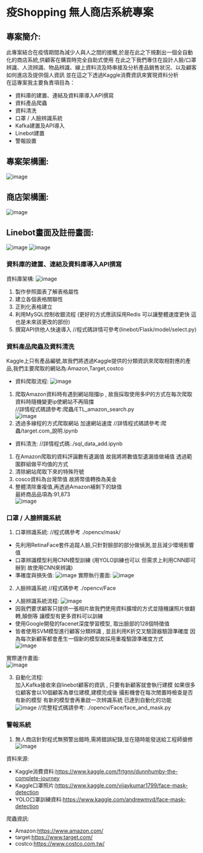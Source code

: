 # 疫Shopping 無人商店系統專案
## 專案簡介:
此專案結合在疫情期間為減少人與人之間的接觸,於是在此之下規劃出一個全自動化的商店系統,供顧客在購買時完全自助式使用
在此之下我們專住在設計人臉/口罩辨識、人流辨識、物品辨識、線上資料流及時串接及分析產品銷售狀況、以及顧客如何進店及提供個人資訊
並在這之下透過Kaggle消費資訊來實現資料分析  
在這專案我主要負責項目為：
* 資料庫的建置、連結及資料庫導入API撰寫
* 資料產品爬蟲
* 資料清洗
* 口罩 / 人臉辨識系統
* Kafka建置及API導入
* Linebot建置
* 警報設置
## 專案架構圖:
![image](https://user-images.githubusercontent.com/58453878/131308079-b1362717-b9fa-4b07-8079-4708ff74774d.png)
## 商店架構圖:
![image](https://user-images.githubusercontent.com/58453878/131315704-ffd4f701-bae8-4fa5-a56f-30a2b44b6e8b.png)
## Linebot畫面及註冊畫面:
![image](https://user-images.githubusercontent.com/58453878/131315642-7fe649e6-5289-474a-8408-c43356065ea6.png)
![image](https://user-images.githubusercontent.com/58453878/131315650-df6ed21d-2120-4ede-afe0-9cec44d891bf.png)
### 資料庫的建置、連結及資料庫導入API撰寫
資料庫架構:
![image](https://user-images.githubusercontent.com/58453878/131316076-862a7d6b-0dd6-4197-9ace-52abae163fc1.png)
1. 製作參照圖表了解表格屬性
2. 建立各個表格關聯性
3. 正則化表格建立
4. 利用MySQL控制收銀流程 
(更好的方式應該採用Redis 可以讓整體速度更快 這也是未來該更改的部份)
5. 撰寫API供他人快速導入 //程式碼詳情可參考(linebot/Flask/model/select.py)
### 資料產品爬蟲及資料清洗
Kaggle上只有產品編號,故我們將透過Kaggle提供的分類資訊來爬取相對應的產品,我們主要爬取的網站為:Amazon,Target,costco
* 資料爬取流程:
![image](https://user-images.githubusercontent.com/58453878/131319704-d49a5931-4f65-4c7b-93f1-5ddc6850ffa4.png)
1. 爬取Amazon資料時有遇到網站阻擋ip , 故我採取使用多IP的方式在每次爬取資料時隨機變更ip使網站不再阻擋  
//詳情程式碼請參考:爬蟲/ETL_amazon_search.py  
![image](https://user-images.githubusercontent.com/58453878/131321875-24e1c872-b169-4763-84ac-6f85a9ab7c4c.png)
2. 透過多線程的方式爬取網站 加速網站速度 //詳情程式碼請參考:爬蟲/target.com_說明.ipynb
* 資料清洗: //詳情程式碼:./sql_data_add.ipynb
1. 在Amazon爬取的資料評論數有遺漏值 故我將將數值型遺漏值做補值 透過範圍群組做平均值的方式
2. 清除網站爬取下來的特殊符號
3. cosco資料為台灣幣值 故將幣值轉換為美金
4. 整體清除重複值,再透過Amazon補剩下的缺值  
最終商品品項為:91,873  
![image](https://user-images.githubusercontent.com/58453878/131321085-22489681-bb47-418e-a48a-5322f00147a8.png)
### 口罩 / 人臉辨識系統
1. 口罩辨識系統: //程式碼參考 ./opencv/mask/
* 先利用RetinaFace套件追蹤人臉,只針對臉部的部分做偵測,並且減少環境影響值
* 口罩辨識模型利用CNN模型訓練 (用YOLO訓練也可以 但需求上利用CNN即可辦到 故使用CNN來辨識)
* 準確度與損失值:
![image](https://user-images.githubusercontent.com/58453878/131346809-00b798f0-2668-4d4f-a489-76c8e6926e63.png)
實際執行畫面:
![image](https://user-images.githubusercontent.com/58453878/131347066-d249df17-2dbd-4e7c-ae84-086d2c34791f.png)
2. 人臉辨識系統 //程式碼參考 ./opencv/Face
* 人臉辨識系統流程:
![image](https://user-images.githubusercontent.com/58453878/131347506-6eae10e0-9a81-4205-948b-a927f00c8275.png)
* 因我們要求顧客只提供一張相片故我們使用資料擴增的方式並隨機讓照片做翻轉,顛倒等 讓模型有更多資料可以訓練
* 使用Google開發的facenet深度學習模型, 取出臉部的128個特徵值
* 皆者使用SVM模型進行顧客分類辨識 , 並且利用K折交叉驗證器驗證準確度 因為每次新顧客都會產生一個新的模型故採用重複驗證準確度方式  
![image](https://user-images.githubusercontent.com/58453878/131349921-affca109-03b0-434f-9842-eeeca2f4c98d.png)

實際運作畫面:  
![image](https://user-images.githubusercontent.com/58453878/131350076-de53bc24-feaa-4e42-a0d9-c34ebfed03c4.png)

3. 自動化流程:  
加入Kafka接收來自linebot顧客的資訊 , 只要有新顧客就會執行建模 如果很多位顧客會以10個顧客為單位建模,建模完成後 攝影機會在每次閒置時檢查是否有新的模型
有新的模型會再重啟一次辨識系統 已達到自動化的功能  
![image](https://user-images.githubusercontent.com/58453878/131349075-4468057a-d001-4192-a3ad-a89e4b601298.png)
//完整程式碼請參考: ./opencv/Face/face_and_mask.py

### 警報系統
1. 無人商店針對程式無預警出錯時,需將錯誤紀錄,並在隨時能發送給工程師搶修
![image](https://user-images.githubusercontent.com/58453878/131349688-f043eb15-8d31-4a4e-bcb5-34fe0aca8989.png)

資料來源:  
* Kaggle消費資料:https://www.kaggle.com/frtgnn/dunnhumby-the-complete-journey
* Kaggle口罩照片:https://www.kaggle.com/vijaykumar1799/face-mask-detection
* YOLO口罩訓練資料:https://www.kaggle.com/andrewmvd/face-mask-detection

爬蟲資訊:  
* Amazon:https://www.amazon.com/
* target:https://www.target.com/
* costco:https://www.costco.com.tw/ 



